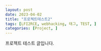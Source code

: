 ```yaml
---
layout: post
date: 2023-04-02
title: "프로젝트테스트2"
tags: [LFI2RCE, webhacking, 태그, TEST, ]
categories: [Project, ]
---
```



프로젝트 테스트 글입니다.

